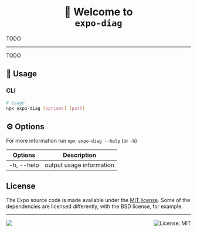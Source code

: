 <!-- Title -->
<h1 align="center">
👋 Welcome to <br><code>expo-diag</code>
</h1>

<!-- Header -->

TODO

---

<!-- Body -->

TODO

## 🚀 Usage

### CLI

```sh
# Usage
npx expo-diag [options] [path]
```

## ⚙️ Options

For more information run `npx expo-diag --help` (or `-h`)

| Options       | Description               |
| ------------- | ------------------------- |
| -h, --help    | output usage information  |

## License

The Expo source code is made available under the [MIT license](LICENSE). Some of the dependencies are licensed differently, with the BSD license, for example.

<!-- Footer -->

---

<p>
    <a aria-label="sponsored by expo" href="http://expo.dev">
        <img src="https://img.shields.io/badge/Sponsored_by-Expo-4630EB.svg?style=for-the-badge&logo=EXPO&labelColor=000&logoColor=fff" target="_blank" />
    </a>
    <a aria-label="expo-diag is free to use" href="/LICENSE" target="_blank">
        <img align="right" alt="License: MIT" src="https://img.shields.io/badge/License-MIT-success.svg?style=for-the-badge&color=33CC12" target="_blank" />
    </a>
</p>
